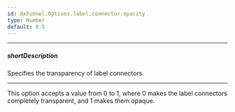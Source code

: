 ```yaml
---
id: dxFunnel.Options.label.connector.opacity
type: Number
default: 0.5
---
```

---
##### shortDescription
Specifies the transparency of label connectors.

---
This option accepts a value from 0 to 1, where 0 makes the label connectors completely transparent, and 1 makes them opaque.
